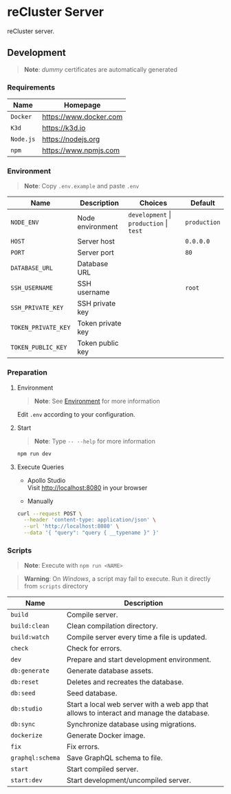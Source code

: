 # reCluster Server

reCluster server.

## Development

> **Note**: _dummy_ certificates are automatically generated

### Requirements

| **Name**  | **Homepage**             |
| --------- | ------------------------ |
| `Docker`  | <https://www.docker.com> |
| `K3d`     | <https://k3d.io>         |
| `Node.js` | <https://nodejs.org>     |
| `npm`     | <https://www.npmjs.com>  |

### Environment

> **Note**: Copy `.env.example` and paste `.env`

| **Name**            | **Description**   | **Choices**                             | **Default**  |
| ------------------- | ----------------- | --------------------------------------- | ------------ |
| `NODE_ENV`          | Node environment  | `development` \| `production` \| `test` | `production` |
| `HOST`              | Server host       |                                         | `0.0.0.0`    |
| `PORT`              | Server port       |                                         | `80`         |
| `DATABASE_URL`      | Database URL      |                                         |              |
| `SSH_USERNAME`      | SSH username      |                                         | `root`       |
| `SSH_PRIVATE_KEY`   | SSH private key   |                                         |              |
| `TOKEN_PRIVATE_KEY` | Token private key |                                         |              |
| `TOKEN_PUBLIC_KEY`  | Token public key  |                                         |              |

### Preparation

1. Environment

   > **Note**: See [Environment](#environment) for more information

   Edit `.env` according to your configuration.

1. Start

   > **Note**: Type `-- --help` for more information

   ```sh
   npm run dev
   ```

1. Execute Queries

   - Apollo Studio \
     Visit <http://localhost:8080> in your browser

   - Manually

   ```sh
   curl --request POST \
     --header 'content-type: application/json' \
     --url 'http://localhost:8080' \
     --data '{ "query": "query { __typename }" }'
   ```

### Scripts

> **Note**: Execute with `npm run <NAME>`

> **Warning**: On _Windows_, a script may fail to execute. Run it directly from `scripts` directory

| **Name**         | **Description**                                                                          |
| ---------------- | ---------------------------------------------------------------------------------------- |
| `build`          | Compile server.                                                                          |
| `build:clean`    | Clean compilation directory.                                                             |
| `build:watch`    | Compile server every time a file is updated.                                             |
| `check`          | Check for errors.                                                                        |
| `dev`            | Prepare and start development environment.                                               |
| `db:generate`    | Generate database assets.                                                                |
| `db:reset`       | Deletes and recreates the database.                                                      |
| `db:seed`        | Seed database.                                                                           |
| `db:studio`      | Start a local web server with a web app that allows to interact and manage the database. |
| `db:sync`        | Synchronize database using migrations.                                                   |
| `dockerize`      | Generate Docker image.                                                                   |
| `fix`            | Fix errors.                                                                              |
| `graphql:schema` | Save GraphQL schema to file.                                                             |
| `start`          | Start compiled server.                                                                   |
| `start:dev`      | Start development/uncompiled server.                                                     |
